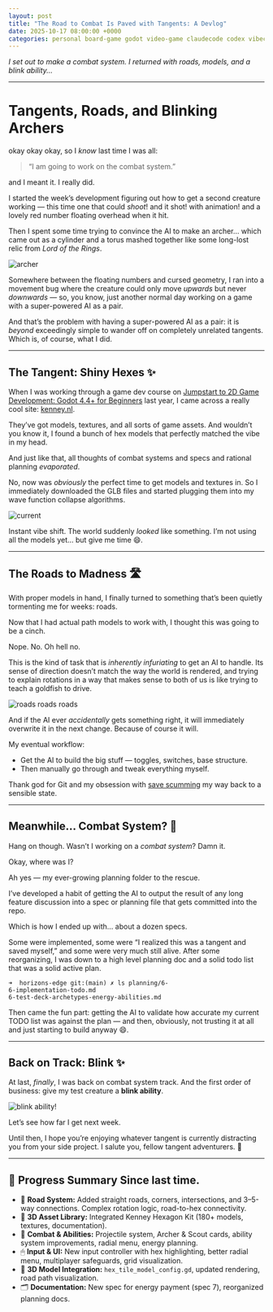 ```yaml
---
layout: post
title: "The Road to Combat Is Paved with Tangents: A Devlog"
date: 2025-10-17 08:00:00 +0000
categories: personal board-game godot video-game claudecode codex vibecoding
---
```


_I set out to make a combat system. I returned with roads, models, and a blink ability..._

---

# Tangents, Roads, and Blinking Archers

okay okay okay, so I *know* last time I was all:

> “I am going to work on the combat system.”

and I meant it. I really did.

I started the week’s development figuring out how to get a second creature working — this time one that could *shoot*! and it shot! with animation! and a lovely red number floating overhead when it hit.

Then I spent some time trying to convince the AI to make an archer… which came out as a cylinder and a torus mashed together like some long-lost relic from *Lord of the Rings*.

![archer](/assets/road-to-combat/archer.png)

Somewhere between the floating numbers and cursed geometry, I ran into a movement bug where the creature could only move *upwards* but never *downwards* — so, you know, just another normal day working on a game with a super-powered AI as a pair.

And that’s the problem with having a super-powered AI as a pair: it is *beyond* exceedingly simple to wander off on completely unrelated tangents. Which is, of course, what I did.

---

## The Tangent: Shiny Hexes ✨

When I was working through a game dev course on [Jumpstart to 2D Game Development: Godot 4.4+ for Beginners](https://www.udemy.com/course/jumpstart-to-2d-game-development-godot-4-for-beginners/) last year, I came across a really cool site: [kenney.nl](https://kenney.nl/).

They’ve got models, textures, and all sorts of game assets. And wouldn’t you know it, I found a bunch of hex models that perfectly matched the vibe in my head.

And just like that, all thoughts of combat systems and specs and rational planning *evaporated*.

No, now was *obviously* the perfect time to get models and textures in. So I immediately downloaded the GLB files and started plugging them into my wave function collapse algorithms.

![current](/assets/road-to-combat/current.png)

Instant vibe shift. The world suddenly *looked* like something. I’m not using all the models yet… but give me time 😄.

---

## The Roads to Madness 🛣️

With proper models in hand, I finally turned to something that’s been quietly tormenting me for weeks: roads.

Now that I had actual path models to work with, I thought this was going to be a cinch.

Nope. No. Oh hell no.

This is the kind of task that is *inherently infuriating* to get an AI to handle. Its sense of direction doesn’t match the way the world is rendered, and trying to explain rotations in a way that makes sense to both of us is like trying to teach a goldfish to drive.

![roads roads roads](/assets/road-to-combat/roads.png)

And if the AI ever *accidentally* gets something right, it will immediately overwrite it in the next change. Because of course it will.

My eventual workflow:

* Get the AI to build the big stuff — toggles, switches, base structure.
* Then manually go through and tweak everything myself.

Thank god for Git and my obsession with [save scumming](https://tvtropes.org/pmwiki/pmwiki.php/Main/SaveScumming) my way back to a sensible state.

---

## Meanwhile… Combat System? 🫣

Hang on though.
Wasn’t I working on a *combat system*?
Damn it.

Okay, where was I?

Ah yes — my ever-growing planning folder to the rescue.

I’ve developed a habit of getting the AI to output the result of any long feature discussion into a spec or planning file that gets committed into the repo.

Which is how I ended up with… about a dozen specs.

Some were implemented, some were “I realized this was a tangent and saved myself,” and some were very much still alive. After some reorganizing, I was down to a high level planning doc and a solid todo list that was a solid active plan.

```
➜  horizons-edge git:(main) ✗ ls planning/6-
6-implementation-todo.md
6-test-deck-archetypes-energy-abilities.md
```

Then came the fun part: getting the AI to validate how accurate my current TODO list was against the plan — and then, obviously, not trusting it at all and just starting to build anyway 😄.

---

## Back on Track: Blink ✨

At last, *finally*, I was back on combat system track.
And the first order of business: give my test creature a **blink ability**.

![blink ability!](/assets/road-to-combat/radial.png)

Let’s see how far I get next week.

Until then, I hope you’re enjoying whatever tangent is currently distracting you from your side project. I salute you, fellow tangent adventurers. 🫡

---

## 📝 Progress Summary Since last time.

* 🚧 **Road System:** Added straight roads, corners, intersections, and 3–5-way connections. Complex rotation logic, road-to-hex connectivity.
* 🧱 **3D Asset Library:** Integrated Kenney Hexagon Kit (180+ models, textures, documentation).
* 🏹 **Combat & Abilities:** Projectile system, Archer & Scout cards, ability system improvements, radial menu, energy planning.
* 🖱 **Input & UI:** New input controller with hex highlighting, better radial menu, multiplayer safeguards, grid visualization.
* 🧭 **3D Model Integration:** `hex_tile_model_config.gd`, updated rendering, road path visualization.
* 🗂 **Documentation:** New spec for energy payment (spec 7), reorganized planning docs.
